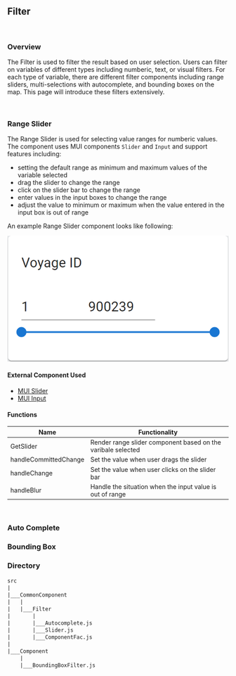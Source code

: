 ## Filter

&nbsp;

### Overview
The Filter is used to filter the result based on user selection. Users can filter on variables of different types including numberic, text, or visual filters. For each type of variable, there are different filter components including range sliders, multi-selections with autocomplete, and bounding boxes on the map. This page will introduce these filters extensively.

&nbsp;

### Range Slider

The Range Slider is used for selecting value ranges for numberic values. The component uses MUI components `Slider` and `Input` and support features including: 

- setting the default range as minimum and maximum values of the variable selected
- drag the slider to change the range
- click on the slider bar to change the range
- enter values in the input boxes to change the range
- adjust the value to minimum or maximum when the value entered in the input box is out of range

An example Range Slider component looks like following: 

![Example Range Slider](./Slider.png)


#### External Component Used 
- [MUI Slider](https://mui.com/material-ui/api/slider/) 
- [MUI Input](https://mui.com/material-ui/api/input/)


#### Functions
|  Name     |   Functionality  |
| -------   |  --------------- |
|  GetSlider  |   Render range slider component based on the varibale selected       |
|  handleCommittedChange    |   Set the value when user drags the slider |
|   handleChange    | Set the value when user clicks on the slider bar  |
|   handleBlur  |  Handle the situation when the input value is out of range |

&nbsp;

### Auto Complete

### Bounding Box

### Directory
```
src
|
|___CommonComponent
|   |
|   |___Filter
|       |
|       |___Autocomplete.js
|       |___Slider.js
|       |___ComponentFac.js
|
|___Component
    |
    |___BoundingBoxFilter.js
```